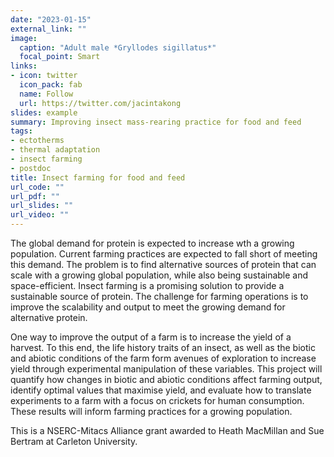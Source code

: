 ```yaml
---
date: "2023-01-15"
external_link: ""
image:
  caption: "Adult male *Gryllodes sigillatus*"
  focal_point: Smart
links:
- icon: twitter
  icon_pack: fab
  name: Follow
  url: https://twitter.com/jacintakong
slides: example
summary: Improving insect mass-rearing practice for food and feed
tags:
- ectotherms
- thermal adaptation
- insect farming
- postdoc
title: Insect farming for food and feed
url_code: ""
url_pdf: ""
url_slides: ""
url_video: ""
---
```


The global demand for protein is expected to increase wth a growing population. Current farming practices are expected to fall short of meeting this demand. The problem is to find alternative sources of protein that can scale with a growing global population, while also being sustainable and space-efficient. Insect farming is a promising solution to provide a sustainable source of protein. The challenge for farming operations is to improve the scalability and output to meet the growing demand for alternative protein.

One way to improve the output of a farm is to increase the yield of a harvest. To this end, the life history traits of an insect, as well as the biotic and abiotic conditions of the farm form avenues of exploration to increase yield through experimental manipulation of these variables. This project will quantify how changes in biotic and abiotic conditions affect farming output, identify optimal values that maximise yield, and evaluate how to translate experiments to a farm with a focus on crickets for human consumption. These results will inform farming practices for a growing population.

This is a NSERC-Mitacs Alliance grant awarded to Heath MacMillan and Sue Bertram at Carleton University. 